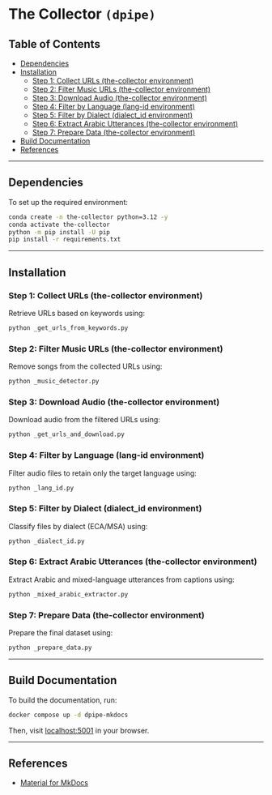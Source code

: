 # The Collector `(dpipe)` <!-- omit in toc -->

## Table of Contents <!-- omit in toc -->

- [Dependencies](#dependencies)
- [Installation](#installation)
  - [Step 1: Collect URLs (the-collector environment)](#step-1-collect-urls-the-collector-environment)
  - [Step 2: Filter Music URLs (the-collector environment)](#step-2-filter-music-urls-the-collector-environment)
  - [Step 3: Download Audio (the-collector environment)](#step-3-download-audio-the-collector-environment)
  - [Step 4: Filter by Language (lang-id environment)](#step-4-filter-by-language-lang-id-environment)
  - [Step 5: Filter by Dialect (dialect\_id environment)](#step-5-filter-by-dialect-dialect_id-environment)
  - [Step 6: Extract Arabic Utterances (the-collector environment)](#step-6-extract-arabic-utterances-the-collector-environment)
  - [Step 7: Prepare Data (the-collector environment)](#step-7-prepare-data-the-collector-environment)
- [Build Documentation](#build-documentation)
- [References](#references)

---

## Dependencies

To set up the required environment:

```bash
conda create -n the-collector python=3.12 -y
conda activate the-collector
python -m pip install -U pip
pip install -r requirements.txt
```

---

## Installation

### Step 1: Collect URLs (the-collector environment)

Retrieve URLs based on keywords using:

```bash
python _get_urls_from_keywords.py
```

### Step 2: Filter Music URLs (the-collector environment)

Remove songs from the collected URLs using:

```bash
python _music_detector.py
```

### Step 3: Download Audio (the-collector environment)

Download audio from the filtered URLs using:

```bash
python _get_urls_and_download.py
```

### Step 4: Filter by Language (lang-id environment)

Filter audio files to retain only the target language using:

```bash
python _lang_id.py
```

### Step 5: Filter by Dialect (dialect_id environment)

Classify files by dialect (ECA/MSA) using:

```bash
python _dialect_id.py
```

### Step 6: Extract Arabic Utterances (the-collector environment)

Extract Arabic and mixed-language utterances from captions using:

```bash
python _mixed_arabic_extractor.py
```

### Step 7: Prepare Data (the-collector environment)

Prepare the final dataset using:

```bash
python _prepare_data.py
```

---

## Build Documentation

To build the documentation, run:

```bash
docker compose up -d dpipe-mkdocs
```

Then, visit [localhost:5001](http://localhost:5001) in your browser.

---

## References

- [Material for MkDocs](https://squidfunk.github.io/mkdocs-material/)
